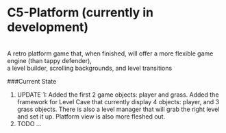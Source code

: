 # C5-Platform (currently in development)
<br/>
A retro platform game that, when finished, will offer a more flexible game engine (than tappy defender), 
<br/>
a level builder, scrolling backgrounds, and level transitions

###Current State

<ol>
<li> UPDATE 1: Added the first 2 game objects: player and grass. Added the framework for Level Cave that currently display 4 objects:
player, and 3 grass objects. There is also a level manager that will grab the right level and set it up. Platform view is also more fleshed out.
</li>

<li>  TODO ...
</li>
</ol>
